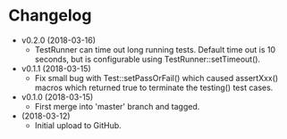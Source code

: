 # Changelog

* v0.2.0 (2018-03-16)
    * TestRunner can time out long running tests. Default time out is 10
      seconds, but is configurable using TestRunner::setTimeout().
* v0.1.1 (2018-03-15)
    * Fix small bug with Test::setPassOrFail() which caused assertXxx()
      macros which returned true to terminate the testing() test cases.
* v0.1.0 (2018-03-15)
    * First merge into 'master' branch and tagged.
* (2018-03-12)
    * Initial upload to GitHub.
